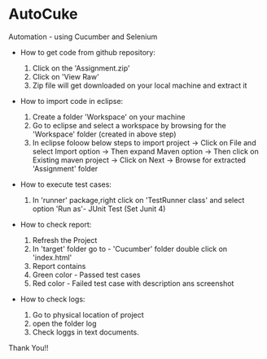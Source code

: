 # AutoCuke
Automation - using Cucumber and Selenium

* How to get code from github repository:
   1. Click on the 'Assignment.zip'
   2. Click on 'View Raw'
   3. Zip file will get downloaded on your local machine and extract it

* How to import code in eclipse:
   1. Create a folder 'Workspace' on your machine 
   2. Go to eclipse and select a workspace by browsing for the 'Workspace' folder (created in above step)
   3. In eclipse foloow below steps to import project
         -> Click on File and select Import option 
         -> Then expand Maven option 
         -> Then click on Existing maven project
         -> Click on Next
         -> Browse for extracted 'Assignment' folder

* How to execute test cases:
   1. In 'runner' package,right click on 'TestRunner class' and select option 'Run as'- JUnit Test (Set Junit 4)

* How to check report:
   1. Refresh the Project
   2. In 'target' folder go to - 'Cucumber' folder double click on 'index.html' 
   3. Report contains 
   4. Green color - Passed test cases
   5. Red color - Failed test case with description ans screenshot

* How to check logs:
   1. Go to physical location of project
   2. open the folder log
   3. Check loggs in text documents.

Thank You!!

